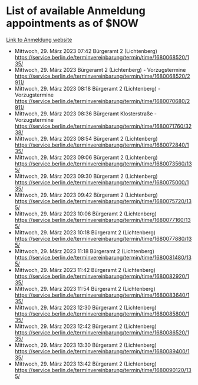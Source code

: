 # List of available Anmeldung appointments as of $NOW
[Link to Anmeldung website](https://service.berlin.de/terminvereinbarung/termin/tag.php?termin=1&anliegen[]=120686&dienstleisterlist=122210,122217,327316,122219,327312,122227,327314,122231,327346,122243,327348,122254,122252,329742,122260,329745,122262,329748,122271,327278,122273,327274,122277,327276,330436,122280,327294,122282,327290,122284,327292,122291,327270,122285,327266,122286,327264,122296,327268,150230,329760,122297,327286,122294,327284,122312,329763,122314,329775,122304,327330,122311,327334,122309,327332,317869,122281,327352,122279,329772,122283,122276,327324,122274,327326,122267,329766,122246,327318,122251,327320,122257,327322,122208,327298,122226,327300&herkunft=http%3A%2F%2Fservice.berlin.de%2Fdienstleistung%2F120686%2F)
- Mittwoch, 29. März 2023 07:42 Bürgeramt 2 (Lichtenberg) https://service.berlin.de/terminvereinbarung/termin/time/1680068520/135/
- Mittwoch, 29. März 2023  Bürgeramt 2 (Lichtenberg) - Vorzugstermine https://service.berlin.de/terminvereinbarung/termin/time/1680068520/2911/
- Mittwoch, 29. März 2023 08:18 Bürgeramt 2 (Lichtenberg) - Vorzugstermine https://service.berlin.de/terminvereinbarung/termin/time/1680070680/2911/
- Mittwoch, 29. März 2023 08:36 Bürgeramt Klosterstraße - Vorzugstermine https://service.berlin.de/terminvereinbarung/termin/time/1680071760/3238/
- Mittwoch, 29. März 2023 08:54 Bürgeramt 2 (Lichtenberg) https://service.berlin.de/terminvereinbarung/termin/time/1680072840/135/
- Mittwoch, 29. März 2023 09:06 Bürgeramt 2 (Lichtenberg) https://service.berlin.de/terminvereinbarung/termin/time/1680073560/135/
- Mittwoch, 29. März 2023 09:30 Bürgeramt 2 (Lichtenberg) https://service.berlin.de/terminvereinbarung/termin/time/1680075000/135/
- Mittwoch, 29. März 2023 09:42 Bürgeramt 2 (Lichtenberg) https://service.berlin.de/terminvereinbarung/termin/time/1680075720/135/
- Mittwoch, 29. März 2023 10:06 Bürgeramt 2 (Lichtenberg) https://service.berlin.de/terminvereinbarung/termin/time/1680077160/135/
- Mittwoch, 29. März 2023 10:18 Bürgeramt 2 (Lichtenberg) https://service.berlin.de/terminvereinbarung/termin/time/1680077880/135/
- Mittwoch, 29. März 2023 11:18 Bürgeramt 2 (Lichtenberg) https://service.berlin.de/terminvereinbarung/termin/time/1680081480/135/
- Mittwoch, 29. März 2023 11:42 Bürgeramt 2 (Lichtenberg) https://service.berlin.de/terminvereinbarung/termin/time/1680082920/135/
- Mittwoch, 29. März 2023 11:54 Bürgeramt 2 (Lichtenberg) https://service.berlin.de/terminvereinbarung/termin/time/1680083640/135/
- Mittwoch, 29. März 2023 12:30 Bürgeramt 2 (Lichtenberg) https://service.berlin.de/terminvereinbarung/termin/time/1680085800/135/
- Mittwoch, 29. März 2023 12:42 Bürgeramt 2 (Lichtenberg) https://service.berlin.de/terminvereinbarung/termin/time/1680086520/135/
- Mittwoch, 29. März 2023 13:30 Bürgeramt 2 (Lichtenberg) https://service.berlin.de/terminvereinbarung/termin/time/1680089400/135/
- Mittwoch, 29. März 2023 13:42 Bürgeramt 2 (Lichtenberg) https://service.berlin.de/terminvereinbarung/termin/time/1680090120/135/
